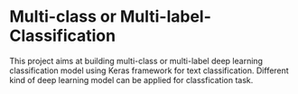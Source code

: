# Multi-class or Multi-label-Classification
This project aims at building multi-class or multi-label deep learning classification model using Keras framework for text classification.
Different kind of deep learning model can be applied for classfication task.

